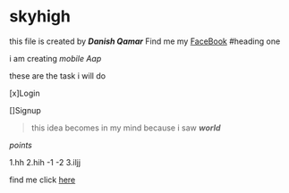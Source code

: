 # skyhigh
this file is created by **_Danish Qamar_**
Find me my [FaceBook](https://www.facebook.com/danish.qamar.56)
#heading one

i am creating *mobile Aap*

these are the task i will do

[x]Login

[]Signup

>this idea becomes in my mind because i saw **_world_**

_points_

1.hh
2.hih
-1
-2
3.iljj

find me click [here](https://www.google.com)
